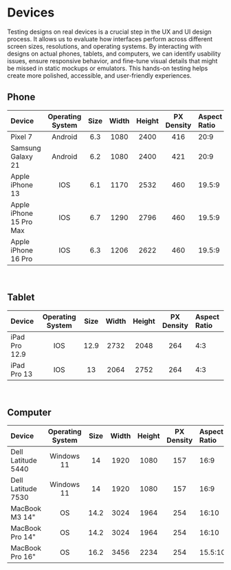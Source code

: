 
# Devices
Testing designs on real devices is a crucial step in the UX and UI design process. It allows us to evaluate how interfaces perform across different screen sizes, resolutions, and operating systems. By interacting with designs on actual phones, tablets, and computers, we can identify usability issues, ensure responsive behavior, and fine-tune visual details that might be missed in static mockups or emulators. This hands-on testing helps create more polished, accessible, and user-friendly experiences.
$~~$
## Phone
|Device|Operating System|Size| Width| Height| PX Density| Aspect Ratio|
|:--|:--:|:--:|:--:|:--:|:--:|:--|
|Pixel 7|Android|6.3|1080|2400|416|20:9|
|Samsung Galaxy 21|Android|6.2|1080|2400|421|20:9|
|Apple iPhone 13|IOS|6.1|1170|2532|460|19.5:9|
|Apple iPhone 15 Pro Max|IOS|6.7|1290|2796|460|19.5:9|  
|Apple iPhone 16 Pro|IOS|6.3|1206|2622|460|19.5:9|

$~~$

## Tablet
|Device|Operating System|Size| Width| Height| PX Density| Aspect Ratio| 
|:--|:--:|:--:|:--:|:--:|:--:|:--|
|iPad Pro 12.9|IOS|12.9|2732|2048|264|4:3|
|iPad Pro 13|IOS|13|2064|2752|264|4:3|

$~~$
## Computer
|Device |Operating System |Size| Width| Height| PX Density| Aspect Ratio| 
|:--|:--:|:--:|:--:|:--:|:--:|:--|
|Dell Latitude 5440|Windows 11|14|1920|1080|157|16:9|  
|Dell Latitude 7530|Windows 11|14|1920|1080|157|16:9|  
|MacBook M3 14"|OS|14.2|3024|1964|254|16:10|  
|MacBook Pro 14"|OS|14.2|3024|1964|254|16:10|
|MacBook Pro 16"|OS|16.2|3456|2234|254|15.5:10|
